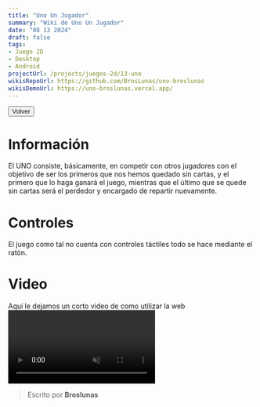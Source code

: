 ```yaml
---
title: "Uno Un Jugador"
summary: "Wiki de Uno Un Jugador"
date: "08 13 2024"
draft: false
tags:
- Juego 2D
- Desktop
- Android
projectUrl: /projects/juegos-2d/13-uno
wikisRepoUrl: https://github.com/BrosLunas/uno-broslunas
wikisDemoUrl: https://uno-broslunas.vercel.app/
---
```

<button class="option animated flex flex-wrap gap-4 justify-center mt-5">
    <a style="text-decoration: none;" class="py-2 px-4 rounded truncate text-xs md:text-sm lg:text-base bg-black dark:bg-white text-white dark:text-black hover:opacity-75 blend" href="/wikis/juegos/2d/uno/">
        Volver
    </a>
</button>
‎ 

# Información
El UNO consiste, básicamente, en competir con otros jugadores con el objetivo de ser los primeros que nos hemos quedado sin cartas, y el primero que lo haga ganará el juego, mientras que el último que se quede sin cartas será el perdedor y encargado de repartir nuevamente.

# Controles
El juego como tal no cuenta con controles táctiles todo se hace mediante el ratón.


# Video
Aquí le dejamos un corto video de como utilizar la web
<video class="container video" controls muted>
    <source src="/assets/video/gameplay/uno-singleplayer.mp4" type="video/mp4">
</video>

> Escrito por **Broslunas**
